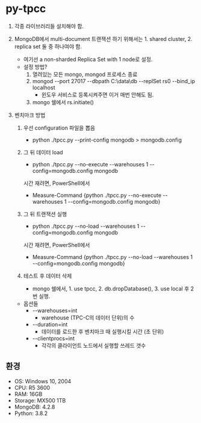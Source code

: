 # py-tpcc

1. 각종 라이브러리들 설치해야 함.

2. MongoDB에서 multi-document 트랜잭션 하기 위해서는 1. shared cluster, 2. replica set 둘 중 하나여야 함.
    - 여기선 a non-sharded Replica Set with 1 node로 설정.
    - 설정 방법?
        1. 열려있는 모든 mongo, mongod 프로세스 종료
        2. mongod --port 27017 --dbpath C:\data\db --replSet rs0 --bind_ip localhost
            - 윈도우 서비스로 등록시켜주면 이거 매번 안해도 됨.
        3. mongo 쉘에서 rs.initiate()
   
3. 벤치마크 방법
    1. 우선 configuration 파일을 뽑음
        - python ./tpcc.py --print-config mongodb > mongodb.config
 
    2. 그 뒤 데이터 load
        - python ./tpcc.py --no-execute --warehouses 1 --config=mongodb.config mongodb
        
        시간 재려면, PowerShell에서
        -  Measure-Command {python ./tpcc.py --no-execute --warehouses 1 --config=mongodb.config mongodb}
    3. 그 뒤 트랜잭션 실행
        - python ./tpcc.py --no-load --warehouses 1 --config=mongodb.config mongodb
        
        시간 재려면, PowerShell에서
        -  Measure-Command {python ./tpcc.py --no-load --warehouses 1 --config=mongodb.config mongodb}
    4. 테스트 후 데이터 삭제
        - mongo 쉘에서, 1. use tpcc, 2. db.dropDatabase(), 3. use local 후 2번 실행.
    - 옵션들
        - --warehouses=int
            - warehouse (TPC-C의 데이터 단위)의 수
        - --duration=int
            - 데이터를 로드한 후 벤치마크 때 실행시킬 시간 (초 단위)
        - --clientprocs=int
            - 각각의 클라이언트 노드에서 실행할 쓰레드 갯수 

## 환경

- OS: Windows 10, 2004
- CPU: R5 3600
- RAM: 16GB
- Storage: MX500 1TB
- MongoDB: 4.2.8
- Python: 3.8.2